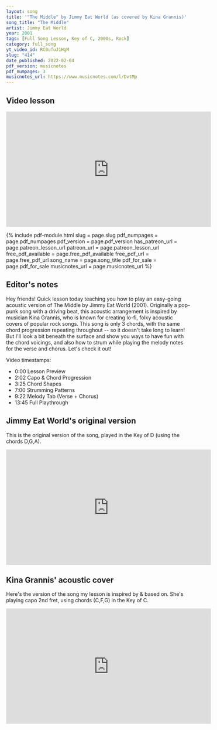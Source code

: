 ```yaml
---
layout: song
title: '"The Middle" by Jimmy Eat World (as covered by Kina Grannis)'
song_title: "The Middle"
artist: Jimmy Eat World
year: 2001
tags: [Full Song Lesson, Key of C, 2000s, Rock]
category: full_song
yt_video_id: RC0ufuJ1HgM
slug: "414"
date_published: 2022-02-04
pdf_version: musicnotes
pdf_numpages: 3
musicnotes_url: https://www.musicnotes.com/l/DvtMp
---
```


## Video lesson

<iframe width="560" height="315" src="https://www.youtube.com/embed/{{page.yt_video_id}}" frameborder="0" allow="accelerometer; autoplay; encrypted-media; gyroscope; picture-in-picture" allowfullscreen></iframe>

{% include pdf-module.html slug = page.slug pdf_numpages = page.pdf_numpages pdf_version = page.pdf_version has_patreon_url = page.patreon_lesson_url patreon_url = page.patreon_lesson_url free_pdf_available = page.free_pdf_available free_pdf_url = page.free_pdf_url song_name = page.song_title pdf_for_sale = page.pdf_for_sale musicnotes_url = page.musicnotes_url %}

## Editor's notes

Hey friends! Quick lesson today teaching you how to play an easy-going acoustic version of The Middle by Jimmy Eat World (2001). Originally a pop-punk song with a driving beat, this acoustic arrangement is inspired by musician Kina Grannis, who is known for creating lo-fi, folky acoustic covers of popular rock songs. This song is only 3 chords, with the same chord progression repeating throughout -- so it doesn't take long to learn! But I'll look a bit beneath the surface and show you ways to have fun with the chord voicings, and also how to strum while playing the melody notes for the verse and chorus. Let's check it out!

Video timestamps:

- 0:00 Lesson Preview
- 2:02 Capo & Chord Progression
- 3:25 Chord Shapes
- 7:00 Strumming Patterns
- 9:22 Melody Tab (Verse + Chorus)
- 13:45 Full Playthrough

## Jimmy Eat World's original version

This is the original version of the song, played in the Key of D (using the chords D,G,A).

<iframe width="560" height="315" src="https://www.youtube.com/embed/oKsxPW6i3pM" frameborder="0" allow="accelerometer; autoplay; encrypted-media; gyroscope; picture-in-picture" allowfullscreen></iframe>

<!-- https://www.youtube.com/watch?v=oKsxPW6i3pM -->

## Kina Grannis' acoustic cover

Here's the version of the song my lesson is inspired by & based on. She's playing capo 2nd fret, using chords (C,F,G) in the Key of C.

<iframe width="560" height="315" src="https://www.youtube.com/embed/eod26XNDmzE" frameborder="0" allow="accelerometer; autoplay; encrypted-media; gyroscope; picture-in-picture" allowfullscreen></iframe>

<!-- https://www.youtube.com/watch?v=eod26XNDmzE -->
